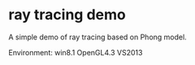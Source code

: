 # ray tracing demo
A simple demo of ray tracing based on Phong model.

Environment:
  win8.1
  OpenGL4.3
  VS2013

